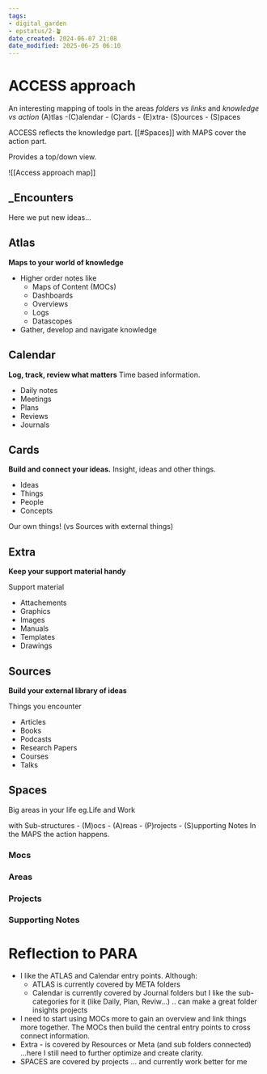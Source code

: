 ```yaml
---
tags: 
- digital_garden
- epstatus/2-🪴
date_created: 2024-06-07 21:08
date_modified: 2025-06-25 06:10
---
```

# ACCESS approach

An interesting mapping of tools in the areas *folders vs links* and *knowledge vs action*
(A)tlas -(C)alendar - (C)ards - (E)xtra- (S)ources - (S)paces

ACCESS reflects the knowledge part. [[#Spaces]] with MAPS cover the action part.

Provides a top/down view.

![[Access approach map]]

## _Encounters

Here we put new ideas...

## Atlas

**Maps to your world of knowledge**

+ Higher order notes like
	+ Maps of Content (MOCs)
	+ Dashboards
	+ Overviews
	+ Logs
	+ Datascopes
+ Gather, develop and navigate knowledge

## Calendar

**Log, track, review what matters**
Time based information.

+ Daily notes
+ Meetings
+ Plans 
+ Reviews
+ Journals

## Cards

**Build and connect your ideas.**
Insight, ideas and other things.

+ Ideas
+ Things
+ People 
+ Concepts

Our own things! (vs Sources with external things)

## Extra

**Keep your support material handy**

Support material

+ Attachements
+ Graphics
+ Images
+ Manuals
+ Templates
+ Drawings

## Sources

**Build your external library of ideas**

Things you encounter

+ Articles
+ Books
+ Podcasts
+ Research Papers
+ Courses
+ Talks

## Spaces

Big areas in your life
eg.Life and Work

with Sub-structures - (M)ocs - (A)reas - (P)rojects - (S)upporting Notes
In the MAPS the action happens.

### Mocs

### Areas

### Projects

### Supporting Notes

# Reflection to PARA

+ I like the ATLAS and Calendar entry points. Although:
	+ ATLAS is currently covered by META folders
	+ Calendar is currently covered by Journal folders but I like the sub-categories for it (like Daily, Plan, Reviw...) .. can make a great folder insights projects
+ I need to start using MOCs more to gain an overview and link things more together. The MOCs then build the central entry points to cross connect information.
+ Extra - is covered by Resources or Meta (and sub folders connected) ...here I still need to further optimize and create clarity.
+ SPACES are covered by projects ... and currently work better for me